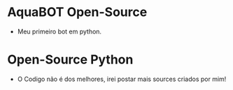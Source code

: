 # AquaBOT Open-Source
- Meu primeiro bot em python.

# Open-Source Python
- O Codigo não é dos melhores, irei postar mais sources criados por mim!
